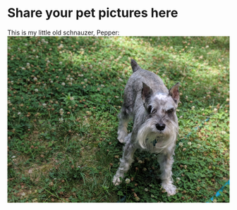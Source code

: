 # Share your pet pictures here

This is my little old schnauzer, Pepper:
![Pepper](pet-pics/Pepper.png)

